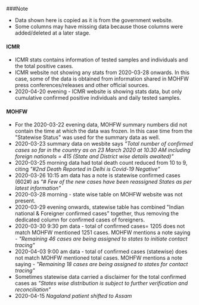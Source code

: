###Note 
- Data shown here is copied as it is from the government website.
- Some columns may have missing data because those columns were added/deleted at a later stage.

#### ICMR
- ICMR stats contains information of tested samples and individuals and the total positive cases.
- ICMR website not showing any stats from 2020-03-28 onwards. In this case, some of the data is obtained from information shared in MOHFW press conferences/releases and other official sources.
- 2020-04-20 evening - ICMR website is showing stats data, but only cumulative confirmed positive individuals and daily tested samples.

#### MOHFW
- For the 2020-03-22 evening data, MOHFW summary numbers did not contain the time at which the data was frozen. In this case time from the "Statewise Status" was used for the summary data as well.
- 2020-03-23 summary data on wesbite says *"Total number of confirmed cases so far in the country as on 23 March 2020 at 10.30 AM including foreign nationals = 415 (State and District wise details awaited)"*
- 2020-03-25 morning data had total death count reduced from 10 to 9, citing *"#2nd Death Reported in Delhi is Covid-19 Negative"*
- 2020-03-26 10:15 am data has a note is statewise confirmed cases (602#) as *"# Few of the new cases have been reassigned States as per latest information"*
- 2020-03-28 morning - state wise table on MOHFW website was not present.
- 2020-03-29 evening onwards, statewise table has combined "Indian national & Foreigner confirmed cases" together, thus removing the dedicated column for confirmed cases of foreigners.
- 2020-03-30 9:30 pm data - total of confirmed cases= 1205 does not match MOHFW mentioned 1251 cases. MOHFW mentions a note saying - *"Remaining 46 cases are being assigned to states to initiate contact tracing"*
- 2020-04-03 9:00 am data - total of confirmed cases (statewise) does not match MOHFW mentioned total cases. MOHFW mentions a note saying - *"Remaining 18 cases are being assigned to states for contact tracing"*
- Sometimes statewise data carried a disclaimer for the total confirmed cases as *"States wise distribution is subject to further verification and reconciliation"*
- 2020-04-15 *Nagaland patient shifted to Assam*

